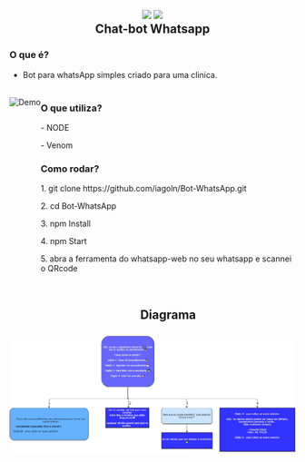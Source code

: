 
<h2 align="center">
  <img src="https://img.icons8.com/dusk/128/000000/whatsapp.png"/>
  <img src="https://img.icons8.com/dusk/128/000000/bot.png"/>
  <br/>
  <b>Chat-bot Whatsapp</b>
</h2>

### O que é?

- Bot para whatsApp simples criado para uma clinica.
    <br/>  <br/>
<p>
  
<img src="testebot.gif" align="left" height="400" alt="Demo">
    
### O que utiliza?

 <p> - NODE </p>
 <p> - Venom </p>

### Como rodar?

 <p> 1. git clone https://github.com/iagoln/Bot-WhatsApp.git </p>
 <p> 2. cd Bot-WhatsApp </p>
 <p> 3. npm Install </p>
 <p> 4. npm Start </p>
 <p> 5. abra a ferramenta do whatsapp-web no seu whatsapp e scannei o QRcode </p> <br/>
</p>

<h2 align="center">
    <b>Diagrama </b>  
    <br/>  <br/> 
  <img src="diagrama.jpg" />
</h2>
